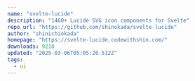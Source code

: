 ```yaml
---
name: "svelte-lucide"
description: "1460+ Lucide SVG icon components for Svelte"
repo_url: "https://github.com/shinokada/svelte-lucide"
author: "shinichiokada"
homepage: "https://svelte-lucide.codewithshin.com/"
downloads: 9218
updated: "2025-03-06T05:05:20.512Z"
tags: 
  - ui
---
```

